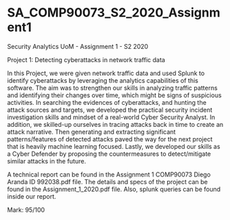 # SA_COMP90073_S2_2020_Assignment1
Security Analytics UoM - Assignment 1 - S2 2020

Project 1: Detecting cyberattacks in network traffic data

In this Project, we were given network traffic data and used Splunk to identify cyberattacks by leveraging the analytics capabilities of this software. The aim was to strengthen our skills in analyzing traffic patterns and identifying their changes over time, which might be signs of suspicious activities. In searching the evidences of cyberattacks, and hunting the attack sources and targets, we developed the practical security incident investigation skills and mindset of a real-world Cyber Security Analyst. In addition, we skilled-up ourselves in tracing attacks back in time to create an attack narrative. Then generating and extracting significant patterns/features of detected attacks paved the way for the next project that is heavily machine learning focused. Lastly, we developed our skills as a Cyber Defender by proposing the countermeasures to detect/mitigate similar attacks in the future.

A technical report can be found in the Assignment 1 COMP90073 Diego Aranda ID 992038.pdf file. The details and specs of the project can be found in the Assignment_1_2020.pdf file. Also, splunk queries can be found inside our report.

Mark: 95/100
